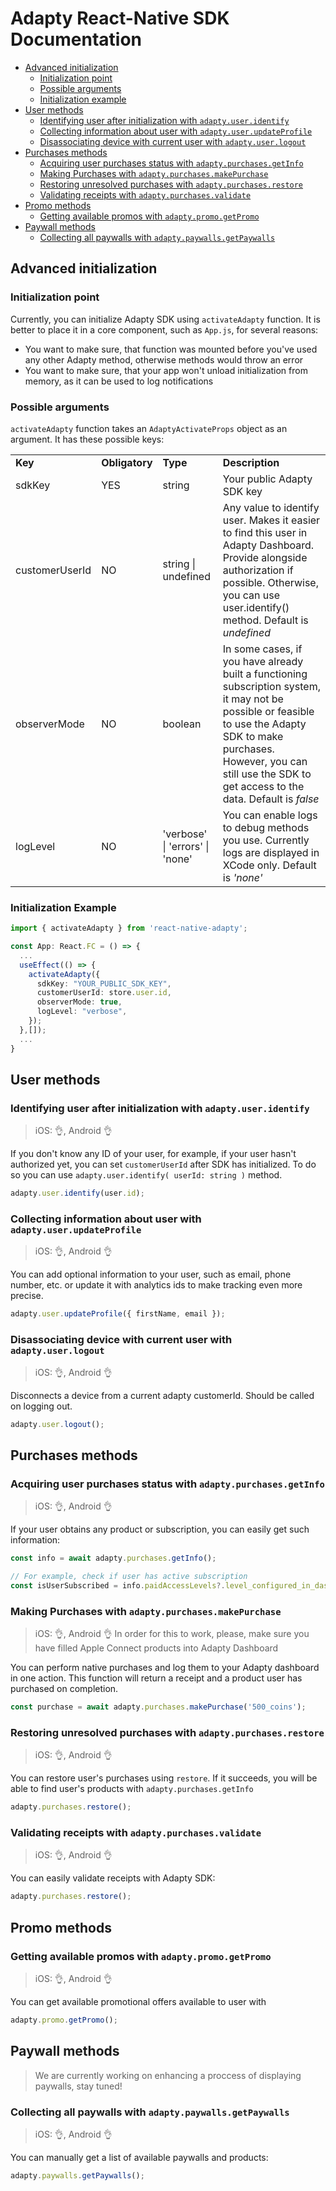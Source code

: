 # Adapty React-Native SDK Documentation
* [Advanced initialization](#advanced-initialization)
  * [Initialization point](#initialization-point)
  * [Possible arguments](#possible-arguments)
  * [Initialization example](#initialization-example)
* [User methods](#user-methods)
  * [Identifying user after initialization with `adapty.user.identify`](#identifying-user-after-initialization-with-adaptyuseridentify)
  * [Collecting information about user with `adapty.user.updateProfile`](#collecting-information-about-user-with-adaptyuserupdateProfile)
  * [Disassociating device with current user with `adapty.user.logout`](#disassociating-device-with-current-user-with-adaptyuserlogout)
* [Purchases methods](#purchases-methods)
  * [Acquiring user purchases status with `adapty.purchases.getInfo`](#acquiring-user-purchases-status-with-adaptypurchasesgetInfo)
  * [Making Purchases with `adapty.purchases.makePurchase`](#making-purchases-with-adaptypurchasesmakepurchase)
  * [Restoring unresolved purchases with `adapty.purchases.restore`](#restoring-unresolved-purchases-with-adaptypurchasesrestore)
  * [Validating receipts with `adapty.purchases.validate`](#validating-receipts-with-adaptypurchasesvalidate)
* [Promo methods](#promo-methods)
  * [Getting available promos with `adapty.promo.getPromo`](#getting-available-promos-with-adaptypromogetpromo)
* [Paywall methods](#paywall-methods)
  * [Collecting all paywalls with `adapty.paywalls.getPaywalls`](#collecting-all-paywalls-with-adaptypaywallsgetpaywalls)

## Advanced initialization
### Initialization point
Currently, you can initialize Adapty SDK using `activateAdapty` function. It is better to place it in a core component, such as `App.js`, for several reasons:
* You want to make sure, that function was mounted before you've used any other Adapty method, otherwise methods would throw an error
* You want to make sure, that your app won't unload initialization from memory, as it can be used to log notifications

### Possible arguments
`activateAdapty` function takes an `AdaptyActivateProps` object as an argument. It has these possible keys:
<table>
<tr>
<td><b>Key</b></td>
<td><b>Obligatory</b></td>
<td><b>Type</b></td>
<td><b>Description</b></td>
</tr>
<tr>
<td>sdkKey</td>
<td>YES</td>
<td>string</td>
<td>Your public Adapty SDK key</td>
</tr>
<tr>
<td>customerUserId</td>
<td>NO</td>
<td>string | undefined</td>
<td>Any value to identify user. Makes it easier to find this user in Adapty Dashboard. Provide alongside authorization if possible. Otherwise, you can use user.identify() method. Default is <i>undefined</i></td>
</tr>
<tr>
<td>observerMode</td>
<td>NO</td>
<td>boolean</td>
<td>In some cases, if you have already built a functioning subscription system, it may not be possible or feasible to use the Adapty SDK to make purchases. However, you can still use the SDK to get access to the data. Default is <i>false</i></td>
</tr>
<tr>
<td>logLevel</td>
<td>NO</td>
<td>'verbose' | 'errors' | 'none'</td>
<td>You can enable logs to debug methods you use. Currently logs are displayed in XCode only. Default is <i>'none'</i></td>
</tr>
</tr>
</table>

### Initialization Example
```ts
import { activateAdapty } from 'react-native-adapty';

const App: React.FC = () => {
  ...
  useEffect(() => {
    activateAdapty({
      sdkKey: "YOUR_PUBLIC_SDK_KEY",
      customerUserId: store.user.id,
      observerMode: true,
      logLevel: "verbose",
    });
  },[]);
  ...
}
```

## User methods
### Identifying user after initialization with `adapty.user.identify`
> iOS: 👌, Android 👌

If you don't know any ID of your user, for example, if your user hasn't authorized yet, you can set `customerUserId` after SDK has initialized. To do so you can use `adapty.user.identify( userId: string )` method.

```ts
adapty.user.identify(user.id);
```

### Collecting information about user with `adapty.user.updateProfile`
> iOS: 👌, Android 👌

You can add optional information to your user, such as email, phone number, etc. or update it with analytics ids to make tracking even more precise.

```ts
adapty.user.updateProfile({ firstName, email });
```

### Disassociating device with current user with `adapty.user.logout`
> iOS: 👌, Android 👌

Disconnects a device from a current adapty customerId. Should be called on logging out.

```ts
adapty.user.logout();
```

## Purchases methods
### Acquiring user purchases status with `adapty.purchases.getInfo`
> iOS: 👌, Android 👌

If your user obtains any product or subscription, you can easily get such information:

```ts
const info = await adapty.purchases.getInfo();

// For example, check if user has active subscription
const isUserSubscribed = info.paidAccessLevels?.level_configured_in_dashboard?.isActive;
```

### Making Purchases with `adapty.purchases.makePurchase`
> iOS: 👌, Android 👌
In order for this to work, please, make sure you have filled Apple Connect products into Adapty Dashboard

You can perform native purchases and log them to your Adapty dashboard in one action. This function will return a receipt and a product user has purchased on completion.

```ts
const purchase = await adapty.purchases.makePurchase('500_coins');
```

### Restoring unresolved purchases with `adapty.purchases.restore`
> iOS: 👌, Android 👌

You can restore user's purchases using `restore`. If it succeeds, you will be able to find user's products with `adapty.purchases.getInfo` 

```ts
adapty.purchases.restore();
```

### Validating receipts with `adapty.purchases.validate`
> iOS: 👌, Android 👌

You can easily validate receipts with Adapty SDK:

```ts
adapty.purchases.restore();
```

## Promo methods
### Getting available promos with `adapty.promo.getPromo`
> iOS: 👌, Android 👌

You can get available promotional offers available to user with

```ts
adapty.promo.getPromo();
```

## Paywall methods
> We are currently working on enhancing a proccess of displaying paywalls, stay tuned!

### Collecting all paywalls with `adapty.paywalls.getPaywalls`
> iOS: 👌, Android 👌

You can manually get a list of available paywalls and products:

```ts
adapty.paywalls.getPaywalls();
```

